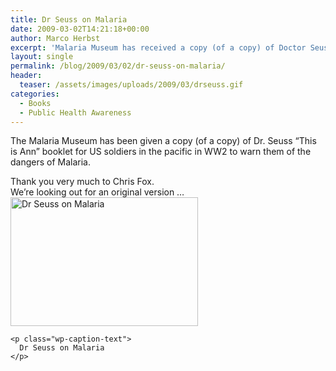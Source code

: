 ```yaml
---
title: Dr Seuss on Malaria
date: 2009-03-02T14:21:18+00:00
author: Marco Herbst
excerpt: 'Malaria Museum has received a copy (of a copy) of Doctor Seuss “This is Ann”. We are looking for an original version. '
layout: single
permalink: /blog/2009/03/02/dr-seuss-on-malaria/
header:
  teaser: /assets/images/uploads/2009/03/drseuss.gif
categories:
  - Books
  - Public Health Awareness
---
```

The Malaria Museum has been given a copy (of a copy) of Dr. Seuss &#8220;This is Ann&#8221; booklet for US soldiers in the pacific in WW2 to warn them of the dangers of Malaria.

<div>
  Thank you very much to Chris Fox.
</div>

<div>
  We&#8217;re looking out for an original version &#8230;
</div>

<div>
</div>

<div>
  <div id="attachment_274" style="width: 310px" class="wp-caption alignnone">
    <a href="{{ base }}/assets/images/uploads/2009/03/drseuss.gif"><img class="size-medium wp-image-274" title="Dr Seuss on Malaria" alt="Dr Seuss on Malaria" src="{{ base }}/assets/images/uploads/2009/03/drseuss.gif" width="300" height="206" /></a>
    
    <p class="wp-caption-text">
      Dr Seuss on Malaria
    </p>
  </div>
</div>